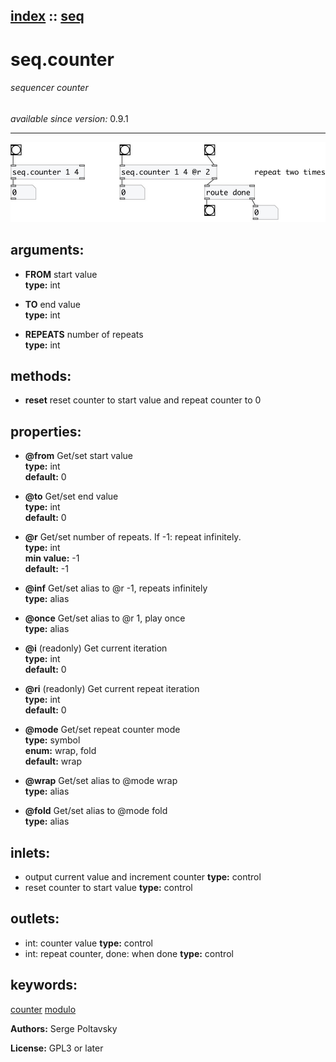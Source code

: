 [index](index.html) :: [seq](category_seq.html)
---

# seq.counter

###### sequencer counter

*available since version:* 0.9.1

---




[![example](../examples/img/seq.counter.jpg)](../examples/pd/seq.counter.pd)



## arguments:

* **FROM**
start value<br>
__type:__ int<br>

* **TO**
end value<br>
__type:__ int<br>

* **REPEATS**
number of repeats<br>
__type:__ int<br>



## methods:

* **reset**
reset counter to start value and repeat counter to 0<br>




## properties:

* **@from** 
Get/set start value<br>
__type:__ int<br>
__default:__ 0<br>

* **@to** 
Get/set end value<br>
__type:__ int<br>
__default:__ 0<br>

* **@r** 
Get/set number of repeats. If -1: repeat infinitely.<br>
__type:__ int<br>
__min value:__ -1<br>
__default:__ -1<br>

* **@inf** 
Get/set alias to @r -1, repeats infinitely<br>
__type:__ alias<br>

* **@once** 
Get/set alias to @r 1, play once<br>
__type:__ alias<br>

* **@i** (readonly)
Get current iteration<br>
__type:__ int<br>
__default:__ 0<br>

* **@ri** (readonly)
Get current repeat iteration<br>
__type:__ int<br>
__default:__ 0<br>

* **@mode** 
Get/set repeat counter mode<br>
__type:__ symbol<br>
__enum:__ wrap, fold<br>
__default:__ wrap<br>

* **@wrap** 
Get/set alias to @mode wrap<br>
__type:__ alias<br>

* **@fold** 
Get/set alias to @mode fold<br>
__type:__ alias<br>



## inlets:

* output current value and increment counter 
__type:__ control<br>
* reset counter to start value 
__type:__ control<br>



## outlets:

* int: counter value
__type:__ control<br>
* int: repeat counter, done: when done
__type:__ control<br>



## keywords:

[counter](keywords/counter.html)
[modulo](keywords/modulo.html)






**Authors:** Serge Poltavsky




**License:** GPL3 or later





